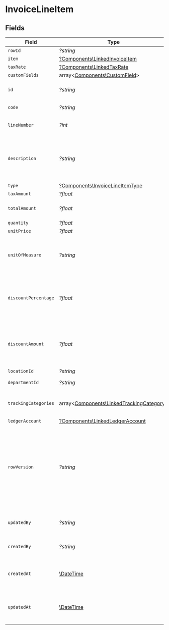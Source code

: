 # InvoiceLineItem


## Fields

| Field                                                                                                                                      | Type                                                                                                                                       | Required                                                                                                                                   | Description                                                                                                                                | Example                                                                                                                                    |
| ------------------------------------------------------------------------------------------------------------------------------------------ | ------------------------------------------------------------------------------------------------------------------------------------------ | ------------------------------------------------------------------------------------------------------------------------------------------ | ------------------------------------------------------------------------------------------------------------------------------------------ | ------------------------------------------------------------------------------------------------------------------------------------------ |
| `rowId`                                                                                                                                    | *?string*                                                                                                                                  | :heavy_minus_sign:                                                                                                                         | Row ID                                                                                                                                     | 12345                                                                                                                                      |
| `item`                                                                                                                                     | [?Components\LinkedInvoiceItem](../../Models/Components/LinkedInvoiceItem.md)                                                              | :heavy_minus_sign:                                                                                                                         | N/A                                                                                                                                        |                                                                                                                                            |
| `taxRate`                                                                                                                                  | [?Components\LinkedTaxRate](../../Models/Components/LinkedTaxRate.md)                                                                      | :heavy_minus_sign:                                                                                                                         | N/A                                                                                                                                        |                                                                                                                                            |
| `customFields`                                                                                                                             | array<[Components\CustomField](../../Models/Components/CustomField.md)>                                                                    | :heavy_minus_sign:                                                                                                                         | N/A                                                                                                                                        |                                                                                                                                            |
| `id`                                                                                                                                       | *?string*                                                                                                                                  | :heavy_minus_sign:                                                                                                                         | A unique identifier for an object.                                                                                                         | 12345                                                                                                                                      |
| `code`                                                                                                                                     | *?string*                                                                                                                                  | :heavy_minus_sign:                                                                                                                         | User defined item code                                                                                                                     | 120-C                                                                                                                                      |
| `lineNumber`                                                                                                                               | *?int*                                                                                                                                     | :heavy_minus_sign:                                                                                                                         | Line number of the resource                                                                                                                | 1                                                                                                                                          |
| `description`                                                                                                                              | *?string*                                                                                                                                  | :heavy_minus_sign:                                                                                                                         | User defined description                                                                                                                   | Model Y is a fully electric, mid-size SUV, with seating for up to seven, dual motor AWD and unparalleled protection.                       |
| `type`                                                                                                                                     | [?Components\InvoiceLineItemType](../../Models/Components/InvoiceLineItemType.md)                                                          | :heavy_minus_sign:                                                                                                                         | Item type                                                                                                                                  | sales_item                                                                                                                                 |
| `taxAmount`                                                                                                                                | *?float*                                                                                                                                   | :heavy_minus_sign:                                                                                                                         | Tax amount                                                                                                                                 | 27500                                                                                                                                      |
| `totalAmount`                                                                                                                              | *?float*                                                                                                                                   | :heavy_minus_sign:                                                                                                                         | Total amount of the line item                                                                                                              | 27500                                                                                                                                      |
| `quantity`                                                                                                                                 | *?float*                                                                                                                                   | :heavy_minus_sign:                                                                                                                         | N/A                                                                                                                                        | 1                                                                                                                                          |
| `unitPrice`                                                                                                                                | *?float*                                                                                                                                   | :heavy_minus_sign:                                                                                                                         | N/A                                                                                                                                        | 27500.5                                                                                                                                    |
| `unitOfMeasure`                                                                                                                            | *?string*                                                                                                                                  | :heavy_minus_sign:                                                                                                                         | Description of the unit type the item is sold as, ie: kg, hour.                                                                            | pc.                                                                                                                                        |
| `discountPercentage`                                                                                                                       | *?float*                                                                                                                                   | :heavy_minus_sign:                                                                                                                         | Discount percentage applied to the line item when supported downstream.                                                                    | 0.01                                                                                                                                       |
| `discountAmount`                                                                                                                           | *?float*                                                                                                                                   | :heavy_minus_sign:                                                                                                                         | Discount amount applied to the line item when supported downstream.                                                                        | 19.99                                                                                                                                      |
| `locationId`                                                                                                                               | *?string*                                                                                                                                  | :heavy_minus_sign:                                                                                                                         | Location id                                                                                                                                | 1234                                                                                                                                       |
| `departmentId`                                                                                                                             | *?string*                                                                                                                                  | :heavy_minus_sign:                                                                                                                         | Department id                                                                                                                              | 1234                                                                                                                                       |
| `trackingCategories`                                                                                                                       | array<[Components\LinkedTrackingCategory](../../Models/Components/LinkedTrackingCategory.md)>                                              | :heavy_minus_sign:                                                                                                                         | A list of linked tracking categories.                                                                                                      |                                                                                                                                            |
| `ledgerAccount`                                                                                                                            | [?Components\LinkedLedgerAccount](../../Models/Components/LinkedLedgerAccount.md)                                                          | :heavy_minus_sign:                                                                                                                         | N/A                                                                                                                                        |                                                                                                                                            |
| `rowVersion`                                                                                                                               | *?string*                                                                                                                                  | :heavy_minus_sign:                                                                                                                         | A binary value used to detect updates to a object and prevent data conflicts. It is incremented each time an update is made to the object. | 1-12345                                                                                                                                    |
| `updatedBy`                                                                                                                                | *?string*                                                                                                                                  | :heavy_minus_sign:                                                                                                                         | The user who last updated the object.                                                                                                      | 12345                                                                                                                                      |
| `createdBy`                                                                                                                                | *?string*                                                                                                                                  | :heavy_minus_sign:                                                                                                                         | The user who created the object.                                                                                                           | 12345                                                                                                                                      |
| `createdAt`                                                                                                                                | [\DateTime](https://www.php.net/manual/en/class.datetime.php)                                                                              | :heavy_minus_sign:                                                                                                                         | The date and time when the object was created.                                                                                             | 2020-09-30T07:43:32.000Z                                                                                                                   |
| `updatedAt`                                                                                                                                | [\DateTime](https://www.php.net/manual/en/class.datetime.php)                                                                              | :heavy_minus_sign:                                                                                                                         | The date and time when the object was last updated.                                                                                        | 2020-09-30T07:43:32.000Z                                                                                                                   |
